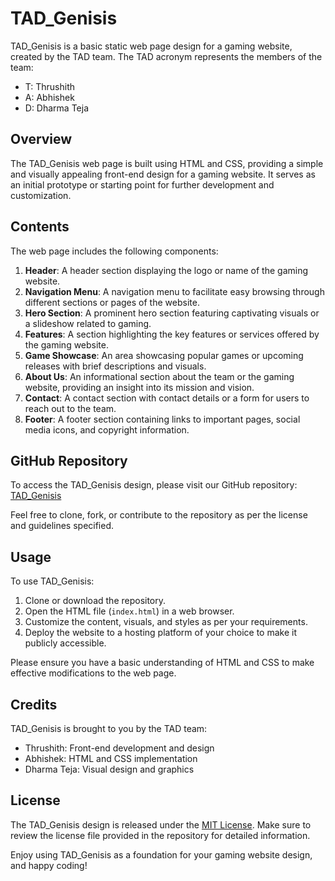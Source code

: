 # TAD_Genisis

TAD_Genisis is a basic static web page design for a gaming website, created by the TAD team. The TAD acronym represents the members of the team:

- T: Thrushith
- A: Abhishek
- D: Dharma Teja

## Overview

The TAD_Genisis web page is built using HTML and CSS, providing a simple and visually appealing front-end design for a gaming website. It serves as an initial prototype or starting point for further development and customization.

## Contents

The web page includes the following components:

1. **Header**: A header section displaying the logo or name of the gaming website.
2. **Navigation Menu**: A navigation menu to facilitate easy browsing through different sections or pages of the website.
3. **Hero Section**: A prominent hero section featuring captivating visuals or a slideshow related to gaming.
4. **Features**: A section highlighting the key features or services offered by the gaming website.
5. **Game Showcase**: An area showcasing popular games or upcoming releases with brief descriptions and visuals.
6. **About Us**: An informational section about the team or the gaming website, providing an insight into its mission and vision.
7. **Contact**: A contact section with contact details or a form for users to reach out to the team.
8. **Footer**: A footer section containing links to important pages, social media icons, and copyright information.

## GitHub Repository

To access the TAD_Genisis design, please visit our GitHub repository: [TAD_Genisis](https://github.com/RachakondaSivaSaiAbhishek/TAD_Genisis)

Feel free to clone, fork, or contribute to the repository as per the license and guidelines specified.

## Usage

To use TAD_Genisis:

1. Clone or download the repository.
2. Open the HTML file (`index.html`) in a web browser.
3. Customize the content, visuals, and styles as per your requirements.
4. Deploy the website to a hosting platform of your choice to make it publicly accessible.

Please ensure you have a basic understanding of HTML and CSS to make effective modifications to the web page.

## Credits

TAD_Genisis is brought to you by the TAD team:

- Thrushith: Front-end development and design
- Abhishek: HTML and CSS implementation
- Dharma Teja: Visual design and graphics

## License

The TAD_Genisis design is released under the [MIT License](https://opensource.org/licenses/MIT). Make sure to review the license file provided in the repository for detailed information.

Enjoy using TAD_Genisis as a foundation for your gaming website design, and happy coding!
